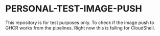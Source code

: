 # PERSONAL-TEST-IMAGE-PUSH

This repository is for test purposes only. To check if the image push to GHCR works from the pipelines. Right now this is failing for CloudShell.

